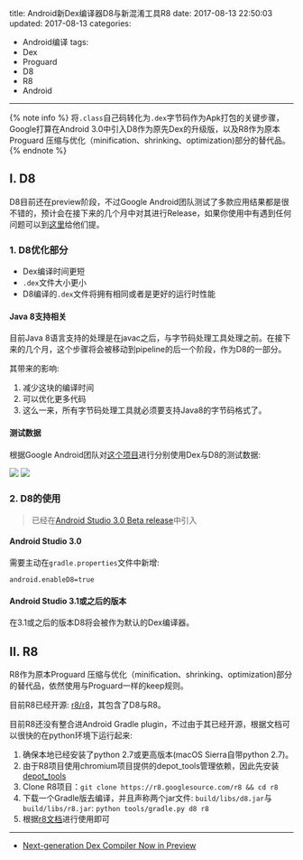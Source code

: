 title: Android新Dex编译器D8与新混淆工具R8
date: 2017-08-13 22:50:03
updated: 2017-08-13
categories:
- Android编译
tags:
- Dex
- Proguard
- D8
- R8
- Android


---

{% note info %} 将`.class`自己码转化为`.dex`字节码作为Apk打包的关键步骤，Google打算在Android 3.0中引入D8作为原先Dex的升级版，以及R8作为原本Proguard 压缩与优化（minification、shrinking、optimization)部分的替代品。{% endnote %}

<!-- more -->

## I. D8

D8目前还在preview阶段，不过Google Android团队测试了多款应用结果都是很不错的，预计会在接下来的几个月中对其进行Release，如果你使用中有遇到任何问题可以到[这里](https://issuetracker.google.com/issues/new?component=317603&template=1018721)给他们提。

### 1. D8优化部分

- Dex编译时间更短
- `.dex`文件大小更小
- D8编译的`.dex`文件将拥有相同或者是更好的运行时性能

#### Java 8支持相关

目前Java 8语言支持的处理是在javac之后，与字节码处理工具处理之前。在接下来的几个月，这个步骤将会被移动到pipeline的后一个阶段，作为D8的一部分。

其带来的影响:

1. 减少这块的编译时间
2. 可以优化更多代码
3. 这么一来，所有字节码处理工具就必须要支持Java8的字节码格式了。

#### 测试数据

根据Google Android团队对[这个项目](https://github.com/jmslau/perf-android-large/tree/android-30)进行分别使用Dex与D8的测试数据:

![](/img/d8-r8-1.png)
![](/img/d8-r8-2.png)


### 2. D8的使用

> 已经在[Android Studio 3.0 Beta release](https://developer.android.com/studio/preview/index.html)中引入

#### Android Studio 3.0

需要主动在`gradle.properties`文件中新增:

```
android.enableD8=true
```

#### Android Studio 3.1或之后的版本

在3.1或之后的版本D8将会被作为默认的Dex编译器。


## II. R8

R8作为原本Proguard 压缩与优化（minification、shrinking、optimization)部分的替代品，依然使用与Proguard一样的keep规则。

目前R8已经开源: [r8/r8](https://r8.googlesource.com/r8)，其包含了D8与R8。

目前R8还没有整合进Android Gradle plugin，不过由于其已经开源，根据文档可以很快的在python环境下运行起来:

1. 确保本地已经安装了python 2.7或更高版本(macOS Sierra自带python 2.7)。
2. 由于R8项目使用chromium项目提供的depot_tools管理依赖，因此先安装[depot_tools](https://www.chromium.org/developers/how-tos/install-depot-tools)
3. Clone R8项目：`git clone https://r8.googlesource.com/r8 && cd r8`
4. 下载一个Gradle版去编译，并且声称两个jar文件: `build/libs/d8.jar`与`build/libs/r8.jar`: `python tools/gradle.py d8 r8`
5. 根据[r8文档](https://r8.googlesource.com/r8)进行使用即可

---

- [Next-generation Dex Compiler Now in Preview](https://android-developers.googleblog.com/2017/08/next-generation-dex-compiler-now-in.html)